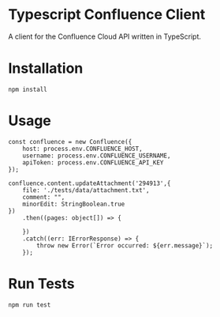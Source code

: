 # Typescript Confluence Client

A client for the Confluence Cloud API written in TypeScript.

# Installation

    npm install
    
# Usage

    const confluence = new Confluence({
        host: process.env.CONFLUENCE_HOST,
        username: process.env.CONFLUENCE_USERNAME,
        apiToken: process.env.CONFLUENCE_API_KEY
    });
    
    confluence.content.updateAttachment('294913',{        
        file: './tests/data/attachment.txt',
        comment: "",
        minorEdit: StringBoolean.true
    })
        .then((pages: object[]) => {
            
        })
        .catch((err: IErrorResponse) => {
            throw new Error(`Error occurred: ${err.message}`);
        });

# Run Tests
    
    npm run test
    
